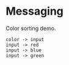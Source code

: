 # Messaging

Color sorting demo.


```
color -> input
input -> red
input -> blue
input -> green
```
